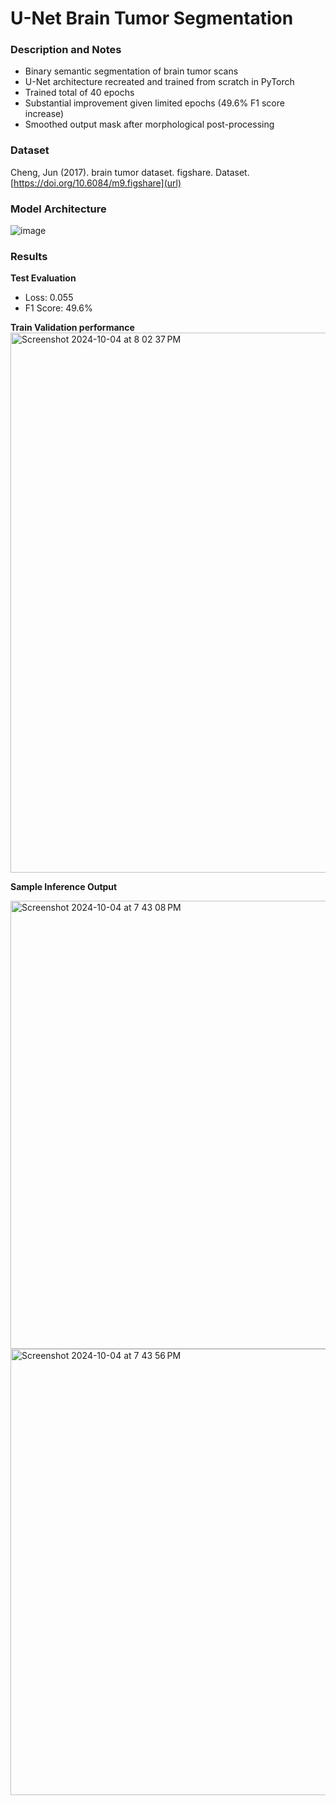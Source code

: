 # U-Net Brain Tumor Segmentation
### Description and Notes
- Binary semantic segmentation of brain tumor scans
- U-Net architecture recreated and trained from scratch in PyTorch
- Trained total of 40 epochs
- Substantial improvement given limited epochs (49.6% F1 score increase)
- Smoothed output mask after morphological post-processing

### Dataset
Cheng, Jun (2017). brain tumor dataset. figshare. Dataset. [https://doi.org/10.6084/m9.figshare](url)

### Model Architecture
![image](https://github.com/user-attachments/assets/8a946122-c6e0-478d-a099-0a60813abc18)

### Results
**Test Evaluation**
- Loss: 0.055
- F1 Score: 49.6%

**Train Validation performance**
<img width="864" alt="Screenshot 2024-10-04 at 8 02 37 PM" src="https://github.com/user-attachments/assets/40e2137a-ca0f-42f2-93cb-007fe91d4d79">


**Sample Inference Output**

<img width="717" alt="Screenshot 2024-10-04 at 7 43 08 PM" src="https://github.com/user-attachments/assets/391276ba-eb28-4c46-990c-a935ffffec9e">

<img width="714" alt="Screenshot 2024-10-04 at 7 43 56 PM" src="https://github.com/user-attachments/assets/659b570e-602f-4266-994c-9e4a67cdf6bc">
